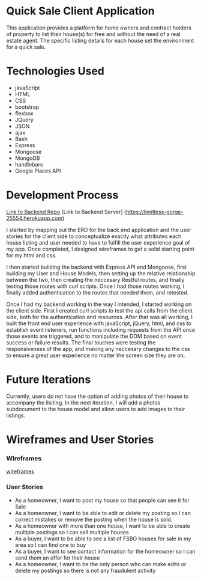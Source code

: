 # Quick Sale Client Application

This application provides a platform for home owners and contract holders of property to list their house(s) for free and without the need of a real estate agent. The specific listing details for each house set the environment for a quick sale.

# Technologies Used
* javaScript
* HTML
* CSS
* bootstrap
* flexbox
* JQuery
* JSON
* ajax
* Bash
* Express
* Mongoose
* MongoDB
* handlebars
* Google Places API

# Development Process

[Link to Backend Repo](https://github.com/ako-21/quick-sale-backend)
[Link to Backend Server] (https://limitless-gorge-25554.herokuapp.com)

I started by mapping out the ERD for the back end application and the user stories for the client side to conceptualize exactly what attributes each house listing and user needed to have to fulfill the user experience goal of my app. Once completed, I designed wireframes to get a solid starting point for my html and css.

I then started building the backend with Express API and Mongoose, first building my User and House Models, then setting up the relative relationship between the two, then creating the neccesary Restful routes, and finally testing those routes with curl scripts. Once I had those routes working, I finally added authentication to the routes that needed them, and retested.

Once I had my backend working in the way I intended, I started working on the client side. First I created curl scripts to test the api calls from the client side, both for the authentication and resources. After that was all working, I built the front end user experience with javaScript, jQuery, html, and css to establish event listeners, run functions including requests from the API once those events are triggered, and to manipulate the DOM based on event success or failure results. The final touches were testing the responsiveness of the app, and making any neccesary changes to the css to ensure a great user experience no matter the screen size they are on.

# Future Iterations

Currently, users do not have the option of adding photos of their house to accompany the lisiting. In the next iteration, I will add a photos subdocument to the house model and allow users to add images to their listings.

# Wireframes and User Stories
### Wireframes
[wireframes](https://imgur.com/oNpF04K)
### User Stories
* As a homeowner, I want to post my house so that people can see it for Sale
* As a homeowner, I want to be able to edit or delete my posting so I can correct mistakes or remove the posting when the house is sold.
* As a homeowner with more than one house, I want to be able to create multiple postings so I can sell multiple houses
* As a buyer, I want to be able to see a list of FSBO houses for sale in my area so I can find one to buy
* As a buyer, I want to see contact information for the homeowner so I can send them an offer for their house
* As a homeowner, I want to be the only person who can make edits or delete my postings so there is not any fraudulent activity
